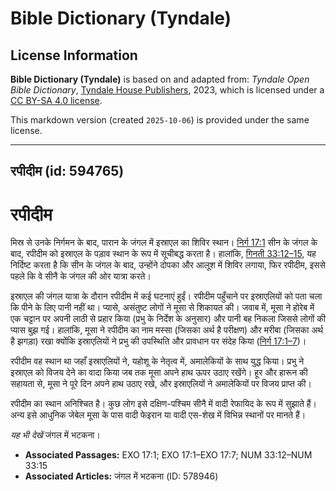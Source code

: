 # Bible Dictionary (Tyndale)

## License Information

**Bible Dictionary (Tyndale)** is based on and adapted from: _Tyndale Open Bible Dictionary_, [Tyndale House Publishers](https://tyndaleopenresources.com/), 2023, which is licensed under a [CC BY-SA 4.0 license](https://creativecommons.org/licenses/by-sa/4.0/legalcode.en).

This markdown version (created `2025-10-06`) is provided under the same license.



--------------------------------

## रपीदीम (id: 594765)

रपीदीम
======

मिस्र से उनके निर्गमन के बाद, पारान के जंगल में इस्राएल का शिविर स्थान। [निर्ग 17:1](https://ref.ly/Exod17:1) सीन के जंगल के बाद, रपीदीम को इस्राएल के पड़ाव स्थान के रूप में सूचीबद्ध करता है। हालांकि, [गिनती 33:12–15](https://ref.ly/Num33:12-Num33:15), यह निर्दिष्ट करता है कि सीन के जंगल के बाद, उन्होंने दोपका और आलूश में शिविर लगाया, फिर रपीदीम, इससे पहले कि वे सीनै के जंगल की ओर यात्रा करते।

इस्राएल की जंगल यात्रा के दौरान रपीदीम में कई घटनाएं हुईं। रपीदीम पहुँचाने पर इस्राएलियों को पता चला कि पीने के लिए पानी नहीं था। प्यासे, असंतुष्ट लोगों ने मूसा से शिकायत की। जवाब में, मूसा ने होरेब में एक चट्टान पर अपनी लाठी से प्रहार किया (प्रभु के निर्देश के अनुसार) और पानी बह निकला जिससे लोगों की प्यास बुझ गई। हालांकि, मूसा ने रपीदीम का नाम मस्सा (जिसका अर्थ है परीक्षण) और मरीबा (जिसका अर्थ है झगड़ा) रखा क्योंकि इस्राएलियों ने प्रभु की उपस्थिति और प्रावधान पर संदेह किया ([निर्ग 17:1–7](https://ref.ly/Exod17:1-Exod17:7))।

रपीदीम वह स्थान था जहाँ इस्राएलियों ने, यहोशू के नेतृत्व में, अमालेकियों के साथ युद्ध किया। प्रभु ने इस्राएल को विजय देने का वादा किया जब तक मूसा अपने हाथ ऊपर उठाए रखेंगे। हूर और हारून की सहायता से, मूसा ने पूरे दिन अपने हाथ उठाए रखे, और इस्राएलियों ने अमालेकियों पर विजय प्राप्त की।

रपीदीम का स्थान अनिश्चित है। कुछ लोग इसे दक्षिण\-पश्चिम सीनै में वादी रेफायिद के रूप में सुझाते हैं। अन्य इसे आधुनिक जेबेल मूसा के पास वादी फेइरान या वादी एस\-शेख में विभिन्न स्थानों पर मानते हैं।

*यह भी देखें* जंगल में भटकना।

* **Associated Passages:** EXO 17:1; EXO 17:1–EXO 17:7; NUM 33:12–NUM 33:15
* **Associated Articles:** जंगल में भटकना (ID: 578946)

